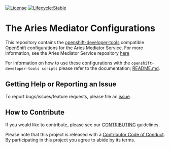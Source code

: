 [![License](https://img.shields.io/badge/License-Apache%202.0-blue.svg)](LICENSE)
[![Lifecycle:Stable](https://img.shields.io/badge/Lifecycle-Maturing-007EC6)](https://github.com/bcgov/repomountie/blob/master/doc/lifecycle-badges.md)

# The Aries Mediator Configurations

This repository contains the [openshift-developer-tools](https://github.com/BCDevOps/openshift-developer-tools/tree/master/bin) compatible OpenShift configurations for the Aries Mediator Service. For more information, see the Aries Mediator Service repository [here](https://github.com/hyperledger/aries-mediator-service)

For information on how to use these configurations with the `openshift-developer-tools scripts` please refer to the documentation; [README.md](https://github.com/BCDevOps/openshift-developer-tools/blob/master/bin/README.md).

## Getting Help or Reporting an Issue

To report bugs/issues/feature requests, please file an [issue](../../issues).

## How to Contribute

If you would like to contribute, please see our [CONTRIBUTING](./CONTRIBUTING.md) guidelines.

Please note that this project is released with a [Contributor Code of Conduct](./CODE_OF_CONDUCT.md). 
By participating in this project you agree to abide by its terms.